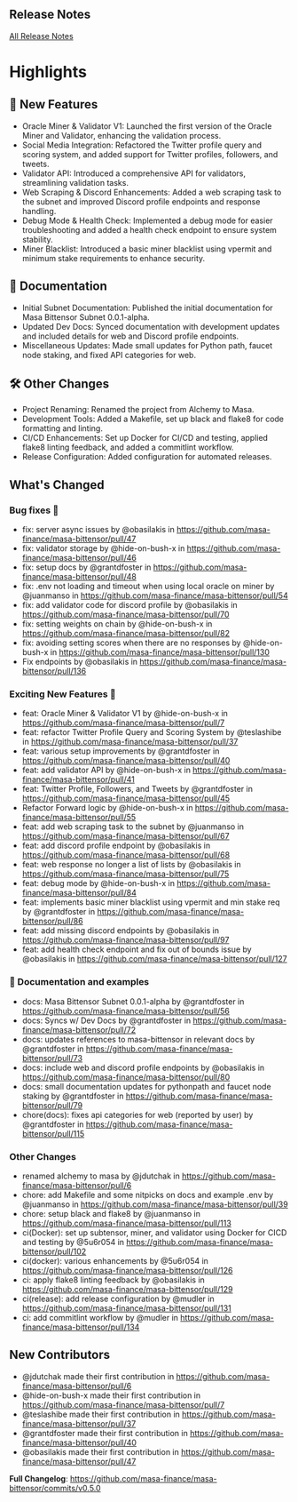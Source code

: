 ## Release Notes

[All Release Notes](https://github.com/masa-finance/masa-bittensor/releases)

<!-- Release notes generated using configuration in .github/release.yml at v0.5.0 -->

# Highlights
## 🎉 New Features
- Oracle Miner & Validator V1: Launched the first version of the Oracle Miner and Validator, enhancing the validation process.
- Social Media Integration: Refactored the Twitter profile query and scoring system, and added support for Twitter profiles, followers, and tweets.
- Validator API: Introduced a comprehensive API for validators, streamlining validation tasks.
- Web Scraping & Discord Enhancements: Added a web scraping task to the subnet and improved Discord profile endpoints and response handling.
- Debug Mode & Health Check: Implemented a debug mode for easier troubleshooting and added a health check endpoint to ensure system stability.
- Miner Blacklist: Introduced a basic miner blacklist using vpermit and minimum stake requirements to enhance security.
## 📖 Documentation
- Initial Subnet Documentation: Published the initial documentation for Masa Bittensor Subnet 0.0.1-alpha.
- Updated Dev Docs: Synced documentation with development updates and included details for web and Discord profile endpoints.
- Miscellaneous Updates: Made small updates for Python path, faucet node staking, and fixed API categories for web.
## 🛠️ Other Changes
- Project Renaming: Renamed the project from Alchemy to Masa.
- Development Tools: Added a Makefile, set up black and flake8 for code formatting and linting.
- CI/CD Enhancements: Set up Docker for CI/CD and testing, applied flake8 linting feedback, and added a commitlint workflow.
- Release Configuration: Added configuration for automated releases.

## What's Changed
### Bug fixes :bug:
* fix: server async issues by @obasilakis in https://github.com/masa-finance/masa-bittensor/pull/47
* fix: validator storage by @hide-on-bush-x in https://github.com/masa-finance/masa-bittensor/pull/46
* fix: setup docs by @grantdfoster in https://github.com/masa-finance/masa-bittensor/pull/48
* fix: .env not loading and timeout when using local oracle on miner by @juanmanso in https://github.com/masa-finance/masa-bittensor/pull/54
* fix: add validator code for discord profile by @obasilakis in https://github.com/masa-finance/masa-bittensor/pull/70
* fix: setting weights on chain by @hide-on-bush-x in https://github.com/masa-finance/masa-bittensor/pull/82
* fix: avoiding setting scores when there are no responses by @hide-on-bush-x in https://github.com/masa-finance/masa-bittensor/pull/130
* Fix endpoints by @obasilakis in https://github.com/masa-finance/masa-bittensor/pull/136
### Exciting New Features 🎉
* feat: Oracle Miner & Validator V1 by @hide-on-bush-x in https://github.com/masa-finance/masa-bittensor/pull/7
* feat: refactor Twitter Profile Query and Scoring System by @teslashibe in https://github.com/masa-finance/masa-bittensor/pull/37
* feat: various setup improvements by @grantdfoster in https://github.com/masa-finance/masa-bittensor/pull/40
* feat: add validator API by @hide-on-bush-x in https://github.com/masa-finance/masa-bittensor/pull/41
* feat: Twitter Profile, Followers, and Tweets by @grantdfoster in https://github.com/masa-finance/masa-bittensor/pull/45
* Refactor Forward logic by @hide-on-bush-x in https://github.com/masa-finance/masa-bittensor/pull/55
* feat: add web scraping task to the subnet by @juanmanso in https://github.com/masa-finance/masa-bittensor/pull/67
* feat: add discord profile endpoint by @obasilakis in https://github.com/masa-finance/masa-bittensor/pull/68
* feat: web response no longer a list of lists by @obasilakis in https://github.com/masa-finance/masa-bittensor/pull/75
* feat: debug mode by @hide-on-bush-x in https://github.com/masa-finance/masa-bittensor/pull/84
* feat: implements basic miner blacklist using vpermit and min stake req by @grantdfoster in https://github.com/masa-finance/masa-bittensor/pull/86
* feat: add missing discord endpoints by @obasilakis in https://github.com/masa-finance/masa-bittensor/pull/97
* feat: add health check endpoint and fix out of bounds issue by @obasilakis in https://github.com/masa-finance/masa-bittensor/pull/127
### 📖 Documentation and examples
* docs: Masa Bittensor Subnet 0.0.1-alpha by @grantdfoster in https://github.com/masa-finance/masa-bittensor/pull/56
* docs: Syncs w/ Dev Docs by @grantdfoster in https://github.com/masa-finance/masa-bittensor/pull/72
* docs: updates references to masa-bittensor in relevant docs by @grantdfoster in https://github.com/masa-finance/masa-bittensor/pull/73
* docs: include web and discord profile endpoints by @obasilakis in https://github.com/masa-finance/masa-bittensor/pull/80
* docs: small documentation updates for pythonpath and faucet node staking by @grantdfoster in https://github.com/masa-finance/masa-bittensor/pull/79
* chore(docs): fixes api categories for web (reported by user) by @grantdfoster in https://github.com/masa-finance/masa-bittensor/pull/115
### Other Changes
* renamed alchemy to masa by @jdutchak in https://github.com/masa-finance/masa-bittensor/pull/6
* chore: add Makefile and some nitpicks on docs and example .env by @juanmanso in https://github.com/masa-finance/masa-bittensor/pull/39
* chore: setup black and flake8 by @juanmanso in https://github.com/masa-finance/masa-bittensor/pull/113
* ci(Docker): set up subtensor, miner, and validator using Docker for CICD and testing by @5u6r054 in https://github.com/masa-finance/masa-bittensor/pull/102
* ci(docker): various enhancements by @5u6r054 in https://github.com/masa-finance/masa-bittensor/pull/126
* ci: apply flake8 linting feedback by @obasilakis in https://github.com/masa-finance/masa-bittensor/pull/129
* ci(release): add release configuration by @mudler in https://github.com/masa-finance/masa-bittensor/pull/131
* ci: add commitlint workflow by @mudler in https://github.com/masa-finance/masa-bittensor/pull/134

## New Contributors
* @jdutchak made their first contribution in https://github.com/masa-finance/masa-bittensor/pull/6
* @hide-on-bush-x made their first contribution in https://github.com/masa-finance/masa-bittensor/pull/7
* @teslashibe made their first contribution in https://github.com/masa-finance/masa-bittensor/pull/37
* @grantdfoster made their first contribution in https://github.com/masa-finance/masa-bittensor/pull/40
* @obasilakis made their first contribution in https://github.com/masa-finance/masa-bittensor/pull/47

**Full Changelog**: https://github.com/masa-finance/masa-bittensor/commits/v0.5.0
